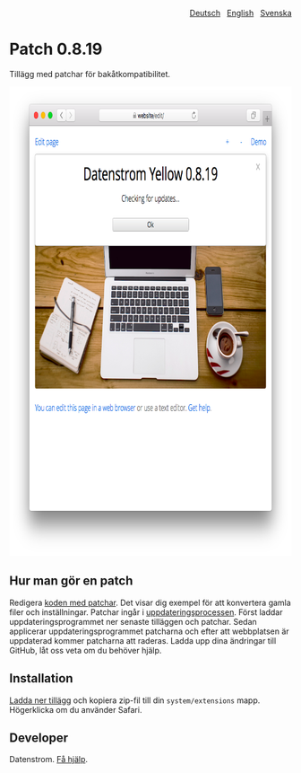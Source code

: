 <p align="right"><a href="README-de.md">Deutsch</a> &nbsp; <a href="README.md">English</a> &nbsp; <a href="README-sv.md">Svenska</a></p>

# Patch 0.8.19

Tillägg med patchar för bakåtkompatibilitet.

<p align="center"><img src="patch-screenshot.png?raw=true" width="795" height="836" alt="Skärmdump"></p>

## Hur man gör en patch

Redigera [koden med patchar](https://github.com/datenstrom/yellow-extensions/blob/master/source/patch/patch.php). Det visar dig exempel för att konvertera gamla filer och inställningar. Patchar ingår i [uppdateringsprocessen](https://github.com/datenstrom/yellow-extensions/tree/master/source/update/README-sv.md). Först laddar uppdateringsprogrammet ner senaste tilläggen och patchar. Sedan applicerar uppdateringsprogrammet patcharna och efter att webbplatsen är uppdaterad kommer patcharna att raderas. Ladda upp dina ändringar till GitHub, låt oss veta om du behöver hjälp.

## Installation

[Ladda ner tillägg](https://github.com/datenstrom/yellow-extensions/raw/master/zip/patch.zip) och kopiera zip-fil till din `system/extensions` mapp. Högerklicka om du använder Safari.

## Developer

Datenstrom. [Få hjälp](https://datenstrom.se/sv/yellow/help/).

